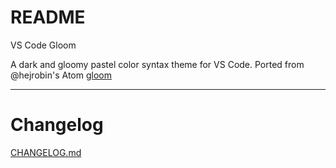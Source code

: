 # README
VS Code Gloom

A dark and gloomy pastel color syntax theme for VS Code. Ported from @hejrobin's Atom [gloom](https://github.com/hejrobin/gloom)

---

# Changelog
[CHANGELOG.md](CHANGELOG.md)